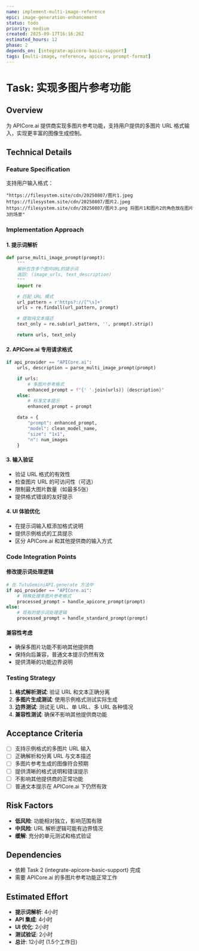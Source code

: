 ```yaml
---
name: implement-multi-image-reference
epic: image-generation-enhancement
status: todo
priority: medium
created: 2025-09-17T16:16:26Z
estimated_hours: 12
phase: 2
depends_on: [integrate-apicore-basic-support]
tags: [multi-image, reference, apicore, prompt-format]
---
```


# Task: 实现多图片参考功能

## Overview
为 APICore.ai 提供商实现多图片参考功能，支持用户提供的多图片 URL 格式输入，实现更丰富的图像生成控制。

## Technical Details

### Feature Specification
支持用户输入格式：
```
"https://filesystem.site/cdn/20250807/图片1.jpeg https://filesystem.site/cdn/20250807/图片2.jpeg https://filesystem.site/cdn/20250807/图片3.png 将图片1和图片2的角色放在图片3的场景"
```

### Implementation Approach

#### 1. 提示词解析
```python
def parse_multi_image_prompt(prompt):
    """
    解析包含多个图片URL的提示词
    返回: (image_urls, text_description)
    """
    import re

    # 匹配 URL 模式
    url_pattern = r'https?://[^\s]+'
    urls = re.findall(url_pattern, prompt)

    # 提取纯文本描述
    text_only = re.sub(url_pattern, '', prompt).strip()

    return urls, text_only
```

#### 2. APICore.ai 专用请求格式
```python
if api_provider == "APICore.ai":
    urls, description = parse_multi_image_prompt(prompt)

    if urls:
        # 多图片参考格式
        enhanced_prompt = f"{' '.join(urls)} {description}"
    else:
        # 标准文本提示
        enhanced_prompt = prompt

    data = {
        "prompt": enhanced_prompt,
        "model": clean_model_name,
        "size": "1x1",
        "n": num_images
    }
```

#### 3. 输入验证
- 验证 URL 格式的有效性
- 检查图片 URL 的可访问性（可选）
- 限制最大图片数量（如最多5张）
- 提供格式错误的友好提示

#### 4. UI 体验优化
- 在提示词输入框添加格式说明
- 提供示例格式的工具提示
- 区分 APICore.ai 和其他提供商的输入方式

### Code Integration Points

#### 修改提示词处理逻辑
```python
# 在 TutuGeminiAPI.generate 方法中
if api_provider == "APICore.ai":
    # 特殊处理多图片参考格式
    processed_prompt = handle_apicore_prompt(prompt)
else:
    # 现有的提示词处理逻辑
    processed_prompt = handle_standard_prompt(prompt)
```

#### 兼容性考虑
- 确保多图片功能不影响其他提供商
- 保持向后兼容，普通文本提示仍然有效
- 提供清晰的功能边界说明

### Testing Strategy
1. **格式解析测试**: 验证 URL 和文本正确分离
2. **多图片生成测试**: 使用示例格式测试实际生成
3. **边界测试**: 测试无 URL、单 URL、多 URL 各种情况
4. **兼容性测试**: 确保不影响其他提供商功能

## Acceptance Criteria
- [ ] 支持示例格式的多图片 URL 输入
- [ ] 正确解析和分离 URL 与文本描述
- [ ] 多图片参考生成的图像符合预期
- [ ] 提供清晰的格式说明和错误提示
- [ ] 不影响其他提供商的正常功能
- [ ] 普通文本提示在 APICore.ai 下仍然有效

## Risk Factors
- **低风险**: 功能相对独立，影响范围有限
- **中风险**: URL 解析逻辑可能有边界情况
- **缓解**: 充分的单元测试和格式验证

## Dependencies
- 依赖 Task 2 (integrate-apicore-basic-support) 完成
- 需要 APICore.ai 的多图片参考功能正常工作

## Estimated Effort
- **提示词解析**: 4小时
- **API 集成**: 4小时
- **UI 优化**: 2小时
- **测试验证**: 2小时
- **总计**: 12小时 (1.5个工作日)
